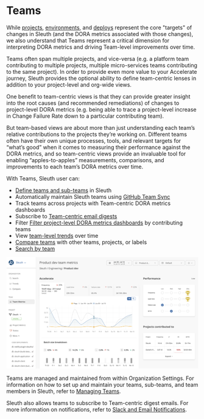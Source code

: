 # Teams

While [projects](../projects/), [environments](../environment-support.md), and [deploys](../deploy-cards.md) represent the core "targets" of changes in Sleuth (and the DORA metrics associated with those changes), we also understand that Teams represent a critical dimension for interpreting DORA metrics and driving Team-level improvements over time.&#x20;

Teams often span multiple projects, and vice-versa (e.g. a platform team contributing to multiple projects, multiple micro-services teams contributing to the same project). In order to provide even more value to your Accelerate journey, Sleuth provides the optional ability to define team-centric lenses in addition to your project-level and org-wide views.

One benefit to team-centric views is that they can provide greater insight into the root causes (and recommended remediations) of changes to project-level DORA metrics (e.g. being able to trace a project-level increase in Change Failure Rate down to a particular contributing team).

But team-based views are about more than just understanding each team’s relative contributions to the projects they’re working on. Different teams often have their own unique processes, tools, and relevant targets for “what’s good” when it comes to measuring their performance against the DORA metrics, and so team-centric views provide an invaluable tool for enabling “apples-to-apples” measurements, comparisons, and improvements to each team’s DORA metrics over time.

With Teams, Sleuth user can:

* [Define teams and sub-teams](../../settings/organization/teams.md) in Sleuth
* Automatically maintain Sleuth teams using [GitHub Team Sync](../../settings/organization/teams.md)
* Track teams across projects with Team-centric DORA metrics dashboards
* Subscribe to [Team-centric email digests](../../notifications.md)
* Filter [Filter project-level DORA metrics dashboards](../projects/) by contributing teams
* View [team-level trends](../organization/trends.md) over time
* [Compare teams](../organization/compare.md) with other teams, projects, or labels
* [Search by team](../organization/search.md)

![](<../../.gitbook/assets/image (20).png>)

Teams are managed and maintained from within Organization Settings. For information on how to set up and maintain your teams, sub-teams, and team members in Sleuth, refer to [Managing Teams](../../settings/organization/teams.md).&#x20;

Sleuth also allows teams to subscribe to Team-centric digest emails. For more information on notifications, refer to [Slack and Email Notifications](../../notifications.md).&#x20;
